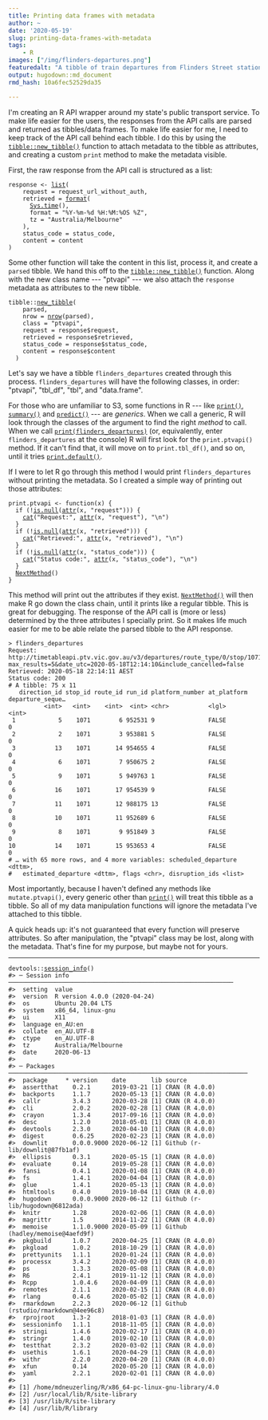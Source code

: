```yaml
---
title: Printing data frames with metadata
author: ~
date: '2020-05-19'
slug: printing-data-frames-with-metadata
tags:
    - R
images: ["/img/flinders-departures.png"]
featuredalt: "A tibble of train departures from Flinders Street station"
output: hugodown::md_document
rmd_hash: 10a6fec52529da35

---
```


I'm creating an R API wrapper around my state's public transport service. To make life easier for the users, the responses from the API calls are parsed and returned as tibbles/data frames. To make life easier for me, I need to keep track of the API call behind each tibble. I do this by using the [`tibble::new_tibble()`](https://tibble.tidyverse.org/reference/new_tibble.html) function to attach metadata to the tibble as attributes, and creating a custom `print` method to make the metadata visible.

First, the raw response from the API call is structured as a list:

<div class="highlight">

<pre class='chroma'><code class='language-r' data-lang='r'><span class='k'>response</span> <span class='o'>&lt;-</span> <span class='nf'><a href='https://rdrr.io/r/base/list.html'>list</a></span>(
    request = <span class='k'>request_url_without_auth</span>,
    retrieved = <span class='nf'><a href='https://rdrr.io/r/base/format.html'>format</a></span>(
      <span class='nf'><a href='https://rdrr.io/r/base/Sys.time.html'>Sys.time</a></span>(),
      format = <span class='s'>"%Y-%m-%d %H:%M:%OS %Z"</span>,
      tz = <span class='s'>"Australia/Melbourne"</span>
    ),
    status_code = <span class='k'>status_code</span>,
    content = <span class='k'>content</span>
)</code></pre>

</div>

Some other function will take the content in this list, process it, and create a `parsed` tibble. We hand this off to the [`tibble::new_tibble()`](https://tibble.tidyverse.org/reference/new_tibble.html) function. Along with the new class name --- "ptvapi" --- we also attach the `response` metadata as attributes to the new tibble.

<div class="highlight">

<pre class='chroma'><code class='language-r' data-lang='r'><span class='k'>tibble</span>::<span class='nf'><a href='https://tibble.tidyverse.org/reference/new_tibble.html'>new_tibble</a></span>(
    <span class='k'>parsed</span>,
    nrow = <span class='nf'><a href='https://rdrr.io/r/base/nrow.html'>nrow</a></span>(<span class='k'>parsed</span>),
    class = <span class='s'>"ptvapi"</span>,
    request = <span class='k'>response</span><span class='o'>$</span><span class='k'>request</span>,
    retrieved = <span class='k'>response</span><span class='o'>$</span><span class='k'>retrieved</span>,
    status_code = <span class='k'>response</span><span class='o'>$</span><span class='k'>status_code</span>,
    content = <span class='k'>response</span><span class='o'>$</span><span class='k'>content</span>
  )</code></pre>

</div>

Let's say we have a tibble `flinders_departures` created through this process. `flinders_departures` will have the following classes, in order: "ptvapi", "tbl\_df", "tbl", and "data.frame".

For those who are unfamiliar to S3, some functions in R --- like [`print()`](https://rdrr.io/r/base/print.html), [`summary()`](https://rdrr.io/r/base/summary.html) and [`predict()`](https://rdrr.io/r/stats/predict.html) --- are *generics*. When we call a generic, R will look through the classes of the argument to find the right *method* to call. When we call [`print(flinders_departures)`](https://rdrr.io/r/base/print.html) (or, equivalently, enter `flinders_departures` at the console) R will first look for the `print.ptvapi()` method. If it can't find that, it will move on to `print.tbl_df()`, and so on, until it tries [`print.default()`](https://rdrr.io/r/base/print.default.html).

If I were to let R go through this method I would print `flinders_departures` without printing the metadata. So I created a simple way of printing out those attributes:

<div class="highlight">

<pre class='chroma'><code class='language-r' data-lang='r'><span class='k'>print.ptvapi</span> <span class='o'>&lt;-</span> <span class='nf'>function</span>(<span class='k'>x</span>) {
  <span class='kr'>if</span> (<span class='o'>!</span><span class='nf'><a href='https://rdrr.io/r/base/NULL.html'>is.null</a></span>(<span class='nf'><a href='https://rdrr.io/r/base/attr.html'>attr</a></span>(<span class='k'>x</span>, <span class='s'>"request"</span>))) {
    <span class='nf'><a href='https://rdrr.io/r/base/cat.html'>cat</a></span>(<span class='s'>"Request:"</span>, <span class='nf'><a href='https://rdrr.io/r/base/attr.html'>attr</a></span>(<span class='k'>x</span>, <span class='s'>"request"</span>), <span class='s'>"\n"</span>)
  }
  <span class='kr'>if</span> (<span class='o'>!</span><span class='nf'><a href='https://rdrr.io/r/base/NULL.html'>is.null</a></span>(<span class='nf'><a href='https://rdrr.io/r/base/attr.html'>attr</a></span>(<span class='k'>x</span>, <span class='s'>"retrieved"</span>))) {
    <span class='nf'><a href='https://rdrr.io/r/base/cat.html'>cat</a></span>(<span class='s'>"Retrieved:"</span>, <span class='nf'><a href='https://rdrr.io/r/base/attr.html'>attr</a></span>(<span class='k'>x</span>, <span class='s'>"retrieved"</span>), <span class='s'>"\n"</span>)
  }
  <span class='kr'>if</span> (<span class='o'>!</span><span class='nf'><a href='https://rdrr.io/r/base/NULL.html'>is.null</a></span>(<span class='nf'><a href='https://rdrr.io/r/base/attr.html'>attr</a></span>(<span class='k'>x</span>, <span class='s'>"status_code"</span>))) {
    <span class='nf'><a href='https://rdrr.io/r/base/cat.html'>cat</a></span>(<span class='s'>"Status code:"</span>, <span class='nf'><a href='https://rdrr.io/r/base/attr.html'>attr</a></span>(<span class='k'>x</span>, <span class='s'>"status_code"</span>), <span class='s'>"\n"</span>)
  }
  <span class='nf'><a href='https://rdrr.io/r/base/UseMethod.html'>NextMethod</a></span>()
}</code></pre>

</div>

This method will print out the attributes if they exist. [`NextMethod()`](https://rdrr.io/r/base/UseMethod.html) will then make R go down the class chain, until it prints like a regular tibble. This is great for debugging. The response of the API call is (more or less) determined by the three attributes I specially print. So it makes life much easier for me to be able relate the parsed tibble to the API response.

    > flinders_departures
    Request: http://timetableapi.ptv.vic.gov.au/v3/departures/route_type/0/stop/1071?max_results=5&date_utc=2020-05-18T12:14:10&include_cancelled=false 
    Retrieved: 2020-05-18 22:14:11 AEST 
    Status code: 200 
    # A tibble: 75 x 11
       direction_id stop_id route_id run_id platform_number at_platform departure_seque…
              <int>   <int>    <int>  <int> <chr>           <lgl>                  <int>
     1            5    1071        6 952531 9               FALSE                      0
     2            2    1071        3 953881 5               FALSE                      0
     3           13    1071       14 954655 4               FALSE                      0
     4            6    1071        7 950675 2               FALSE                      0
     5            9    1071        5 949763 1               FALSE                      0
     6           16    1071       17 954539 9               FALSE                      0
     7           11    1071       12 988175 13              FALSE                      0
     8           10    1071       11 952689 6               FALSE                      0
     9            8    1071        9 951849 3               FALSE                      0
    10           14    1071       15 953653 4               FALSE                      0
    # … with 65 more rows, and 4 more variables: scheduled_departure <dttm>,
    #   estimated_departure <dttm>, flags <chr>, disruption_ids <list>

Most importantly, because I haven't defined any methods like `mutate.ptvapi()`, every generic other than [`print()`](https://rdrr.io/r/base/print.html) will treat this tibble as a tibble. So all of my data manipulation functions will ignore the metadata I've attached to this tibble.

A quick heads up: it's not guaranteed that every function will preserve attributes. So after manipulation, the "ptvapi" class may be lost, along with the metadata. That's fine for my purpose, but maybe not for yours.

------------------------------------------------------------------------

<div class="highlight">

<pre class='chroma'><code class='language-r' data-lang='r'><span class='k'>devtools</span>::<span class='nf'><a href='https://rdrr.io/pkg/sessioninfo/man/session_info.html'>session_info</a></span>()
<span class='c'>#&gt; ─ Session info ───────────────────────────────────────────────────────────────</span>
<span class='c'>#&gt;  setting  value                       </span>
<span class='c'>#&gt;  version  R version 4.0.0 (2020-04-24)</span>
<span class='c'>#&gt;  os       Ubuntu 20.04 LTS            </span>
<span class='c'>#&gt;  system   x86_64, linux-gnu           </span>
<span class='c'>#&gt;  ui       X11                         </span>
<span class='c'>#&gt;  language en_AU:en                    </span>
<span class='c'>#&gt;  collate  en_AU.UTF-8                 </span>
<span class='c'>#&gt;  ctype    en_AU.UTF-8                 </span>
<span class='c'>#&gt;  tz       Australia/Melbourne         </span>
<span class='c'>#&gt;  date     2020-06-13                  </span>
<span class='c'>#&gt; </span>
<span class='c'>#&gt; ─ Packages ───────────────────────────────────────────────────────────────────</span>
<span class='c'>#&gt;  package     * version    date       lib source                            </span>
<span class='c'>#&gt;  assertthat    0.2.1      2019-03-21 [1] CRAN (R 4.0.0)                    </span>
<span class='c'>#&gt;  backports     1.1.7      2020-05-13 [1] CRAN (R 4.0.0)                    </span>
<span class='c'>#&gt;  callr         3.4.3      2020-03-28 [1] CRAN (R 4.0.0)                    </span>
<span class='c'>#&gt;  cli           2.0.2      2020-02-28 [1] CRAN (R 4.0.0)                    </span>
<span class='c'>#&gt;  crayon        1.3.4      2017-09-16 [1] CRAN (R 4.0.0)                    </span>
<span class='c'>#&gt;  desc          1.2.0      2018-05-01 [1] CRAN (R 4.0.0)                    </span>
<span class='c'>#&gt;  devtools      2.3.0      2020-04-10 [1] CRAN (R 4.0.0)                    </span>
<span class='c'>#&gt;  digest        0.6.25     2020-02-23 [1] CRAN (R 4.0.0)                    </span>
<span class='c'>#&gt;  downlit       0.0.0.9000 2020-06-12 [1] Github (r-lib/downlit@87fb1af)    </span>
<span class='c'>#&gt;  ellipsis      0.3.1      2020-05-15 [1] CRAN (R 4.0.0)                    </span>
<span class='c'>#&gt;  evaluate      0.14       2019-05-28 [1] CRAN (R 4.0.0)                    </span>
<span class='c'>#&gt;  fansi         0.4.1      2020-01-08 [1] CRAN (R 4.0.0)                    </span>
<span class='c'>#&gt;  fs            1.4.1      2020-04-04 [1] CRAN (R 4.0.0)                    </span>
<span class='c'>#&gt;  glue          1.4.1      2020-05-13 [1] CRAN (R 4.0.0)                    </span>
<span class='c'>#&gt;  htmltools     0.4.0      2019-10-04 [1] CRAN (R 4.0.0)                    </span>
<span class='c'>#&gt;  hugodown      0.0.0.9000 2020-06-12 [1] Github (r-lib/hugodown@6812ada)   </span>
<span class='c'>#&gt;  knitr         1.28       2020-02-06 [1] CRAN (R 4.0.0)                    </span>
<span class='c'>#&gt;  magrittr      1.5        2014-11-22 [1] CRAN (R 4.0.0)                    </span>
<span class='c'>#&gt;  memoise       1.1.0.9000 2020-05-09 [1] Github (hadley/memoise@4aefd9f)   </span>
<span class='c'>#&gt;  pkgbuild      1.0.7      2020-04-25 [1] CRAN (R 4.0.0)                    </span>
<span class='c'>#&gt;  pkgload       1.0.2      2018-10-29 [1] CRAN (R 4.0.0)                    </span>
<span class='c'>#&gt;  prettyunits   1.1.1      2020-01-24 [1] CRAN (R 4.0.0)                    </span>
<span class='c'>#&gt;  processx      3.4.2      2020-02-09 [1] CRAN (R 4.0.0)                    </span>
<span class='c'>#&gt;  ps            1.3.3      2020-05-08 [1] CRAN (R 4.0.0)                    </span>
<span class='c'>#&gt;  R6            2.4.1      2019-11-12 [1] CRAN (R 4.0.0)                    </span>
<span class='c'>#&gt;  Rcpp          1.0.4.6    2020-04-09 [1] CRAN (R 4.0.0)                    </span>
<span class='c'>#&gt;  remotes       2.1.1      2020-02-15 [1] CRAN (R 4.0.0)                    </span>
<span class='c'>#&gt;  rlang         0.4.6      2020-05-02 [1] CRAN (R 4.0.0)                    </span>
<span class='c'>#&gt;  rmarkdown     2.2.3      2020-06-12 [1] Github (rstudio/rmarkdown@4ee96c8)</span>
<span class='c'>#&gt;  rprojroot     1.3-2      2018-01-03 [1] CRAN (R 4.0.0)                    </span>
<span class='c'>#&gt;  sessioninfo   1.1.1      2018-11-05 [1] CRAN (R 4.0.0)                    </span>
<span class='c'>#&gt;  stringi       1.4.6      2020-02-17 [1] CRAN (R 4.0.0)                    </span>
<span class='c'>#&gt;  stringr       1.4.0      2019-02-10 [1] CRAN (R 4.0.0)                    </span>
<span class='c'>#&gt;  testthat      2.3.2      2020-03-02 [1] CRAN (R 4.0.0)                    </span>
<span class='c'>#&gt;  usethis       1.6.1      2020-04-29 [1] CRAN (R 4.0.0)                    </span>
<span class='c'>#&gt;  withr         2.2.0      2020-04-20 [1] CRAN (R 4.0.0)                    </span>
<span class='c'>#&gt;  xfun          0.14       2020-05-20 [1] CRAN (R 4.0.0)                    </span>
<span class='c'>#&gt;  yaml          2.2.1      2020-02-01 [1] CRAN (R 4.0.0)                    </span>
<span class='c'>#&gt; </span>
<span class='c'>#&gt; [1] /home/mdneuzerling/R/x86_64-pc-linux-gnu-library/4.0</span>
<span class='c'>#&gt; [2] /usr/local/lib/R/site-library</span>
<span class='c'>#&gt; [3] /usr/lib/R/site-library</span>
<span class='c'>#&gt; [4] /usr/lib/R/library</span></code></pre>

</div>

